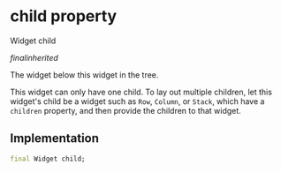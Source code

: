 


# child property







Widget child
  
_<span class="feature">final</span><span class="feature">inherited</span>_



<p>The widget below this widget in the tree.</p>
<p>This widget can only have one child. To lay out multiple children, let this
widget's child be a widget such as <code>Row</code>, <code>Column</code>, or <code>Stack</code>, which have a
<code>children</code> property, and then provide the children to that widget.</p>



## Implementation

```dart
final Widget child;
```







